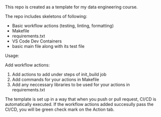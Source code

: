 

This repo is created as a template for my data engineering course. 

 The repo includes skeletons of following:

 * Basic workflow actions (testing, linting, formatting)
 * Makefile
 * requirements.txt
 * VS Code Dev Containers
 * basic main file along with its test file

 Usage: 

 Add workflow actions: 

 1. Add actions to add under steps of init_build job
 2. Add commands for your actions in Makefile
 3. Add any neccessary libraries to be used for your actions in requirements.txt

 The template is set up in a way that when you push or pull request, CI/CD is automatically executed. 
 If the workflow actions added succesully pass the CI/CD, you will be green check mark on the Action tab.